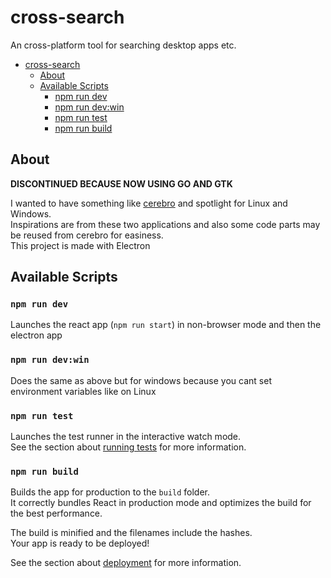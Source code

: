 # cross-search

An cross-platform tool for searching desktop apps etc.

- [cross-search](#cross-search)
  - [About](#about)
  - [Available Scripts](#available-scripts)
    - [npm run dev](#npm-run-dev)
    - [npm run dev:win](#npm-run-devwin)
    - [npm run test](#npm-run-test)
    - [npm run build](#npm-run-build)

## About

**DISCONTINUED BECAUSE NOW USING GO AND GTK**

I wanted to have something like [cerebro](https://github.com/KELiON/cerebro/) and spotlight for Linux and Windows.<br>
Inspirations are from these two applications and also some code parts may be reused from cerebro for easiness.<br>
This project is made with Electron

## Available Scripts

### `npm run dev`

Launches the react app (`npm run start`) in non-browser mode and then the electron app

### `npm run dev:win`

Does the same as above but for windows because you cant set environment variables like on Linux

### `npm run test`

Launches the test runner in the interactive watch mode.<br />
See the section about [running tests](https://facebook.github.io/create-react-app/docs/running-tests) for more information.

### `npm run build`

Builds the app for production to the `build` folder.<br />
It correctly bundles React in production mode and optimizes the build for the best performance.

The build is minified and the filenames include the hashes.<br />
Your app is ready to be deployed!

See the section about [deployment](https://facebook.github.io/create-react-app/docs/deployment) for more information.

